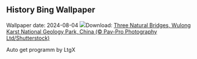 ## History Bing Wallpaper
Wallpaper date: 2024-08-04
![](https://www.bing.com/th?id=OHR.WulongKarst_EN-CA6720061040_UHD.jpg&w=1000)Download: [Three Natural Bridges, Wulong Karst National Geology Park, China (© Pav-Pro Photography Ltd/Shutterstock)](https://www.bing.com/th?id=OHR.WulongKarst_EN-CA6720061040_UHD.jpg)

Auto get programm by LtgX
